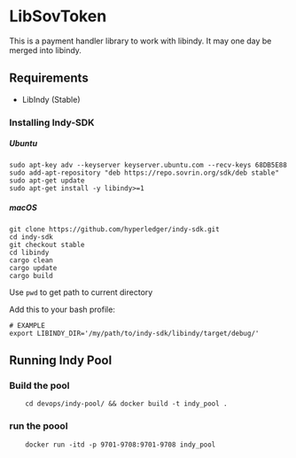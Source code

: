 # LibSovToken


This is a payment handler library to work with libindy. It may one day be merged into libindy.


## Requirements

* LibIndy (Stable)

### Installing Indy-SDK

##### Ubuntu


``` shell
sudo apt-key adv --keyserver keyserver.ubuntu.com --recv-keys 68DB5E88
sudo add-apt-repository "deb https://repo.sovrin.org/sdk/deb stable"
sudo apt-get update
sudo apt-get install -y libindy>=1
```


##### macOS

```shell
git clone https://github.com/hyperledger/indy-sdk.git
cd indy-sdk
git checkout stable 
cd libindy
cargo clean 
cargo update
cargo build
```

Use `pwd` to get path to current directory

Add this to your bash profile:

```shell 
# EXAMPLE 
export LIBINDY_DIR='/my/path/to/indy-sdk/libindy/target/debug/'
```

## Running Indy Pool 

### Build the pool
```shell
    cd devops/indy-pool/ && docker build -t indy_pool . 
```

### run the poool
``` shell
    docker run -itd -p 9701-9708:9701-9708 indy_pool
```
